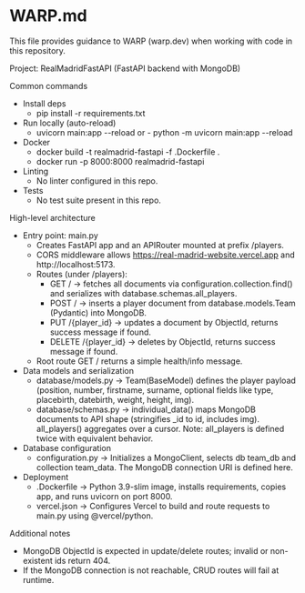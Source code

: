 # WARP.md

This file provides guidance to WARP (warp.dev) when working with code in this repository.

Project: RealMadridFastAPI (FastAPI backend with MongoDB)

Common commands
- Install deps
  - pip install -r requirements.txt
- Run locally (auto-reload)
  - uvicorn main:app --reload
or  - python -m uvicorn main:app --reload
- Docker
  - docker build -t realmadrid-fastapi -f .Dockerfile .
  - docker run -p 8000:8000 realmadrid-fastapi
- Linting
  - No linter configured in this repo.
- Tests
  - No test suite present in this repo.

High-level architecture
- Entry point: main.py
  - Creates FastAPI app and an APIRouter mounted at prefix /players.
  - CORS middleware allows https://real-madrid-website.vercel.app and http://localhost:5173.
  - Routes (under /players):
    - GET / → fetches all documents via configuration.collection.find() and serializes with database.schemas.all_players.
    - POST / → inserts a player document from database.models.Team (Pydantic) into MongoDB.
    - PUT /{player_id} → updates a document by ObjectId, returns success message if found.
    - DELETE /{player_id} → deletes by ObjectId, returns success message if found.
  - Root route GET / returns a simple health/info message.
- Data models and serialization
  - database/models.py → Team(BaseModel) defines the player payload (position, number, firstname, surname, optional fields like type, placebirth, datebirth, weight, height, img).
  - database/schemas.py → individual_data() maps MongoDB documents to API shape (stringifies _id to id, includes img). all_players() aggregates over a cursor. Note: all_players is defined twice with equivalent behavior.
- Database configuration
  - configuration.py → Initializes a MongoClient, selects db team_db and collection team_data. The MongoDB connection URI is defined here.
- Deployment
  - .Dockerfile → Python 3.9-slim image, installs requirements, copies app, and runs uvicorn on port 8000.
  - vercel.json → Configures Vercel to build and route requests to main.py using @vercel/python.

Additional notes
- MongoDB ObjectId is expected in update/delete routes; invalid or non-existent ids return 404.
- If the MongoDB connection is not reachable, CRUD routes will fail at runtime.
